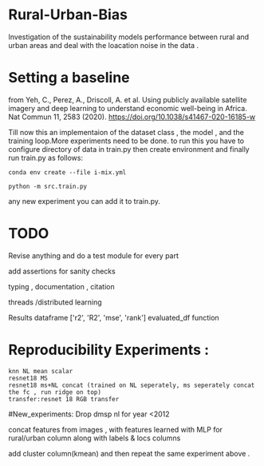 # Rural-Urban-Bias
Investigation of the sustainability models performance between rural and urban areas and deal with  the  loacation noise  in the data .

# Setting a baseline 
from Yeh, C., Perez, A., Driscoll, A. et al. Using publicly available satellite imagery and deep learning to understand economic well-being in Africa. Nat Commun 11, 2583 (2020). https://doi.org/10.1038/s41467-020-16185-w


Till now this an implementaion of the dataset class , the model , and the training loop.More experiments need to be done.
to run this you have to configure directory of data in train.py then create environment and finally run train.py as follows:

````
conda env create --file i-mix.yml
````
````
python -m src.train.py
````
any new experiment you can add it to train.py.

# TODO
Revise anything and do a test module for every part 

add assertions for sanity checks

typing , documentation , citation 

threads /distributed learning

Results dataframe ['r2', 'R2', 'mse', 'rank'] evaluated_df function

# Reproducibility Experiments :
    knn NL mean scalar
    resnet18 MS
    resnet18 ms+NL concat (trained on NL seperately, ms seperately concat the fc , run ridge on top)
    transfer:resnet 18 RGB transfer


#New_experiments:
Drop dmsp nl for year <2012

concat features from images , with features learned with MLP for rural/urban column along with labels & locs columns

add cluster column(kmean) and then repeat the same experiment above .

